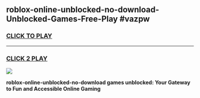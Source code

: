 
## roblox-online-unblocked-no-download-Unblocked-Games-Free-Play #vazpw
<h3>
<a href="https://us.freeplayer.one?title=roblox-online-unblocked-no-download&ref=9M">CLICK TO PLAY</a></h3>
<hr>

<h3>
<a href="https://us.freeplayer.one?title=roblox-online-unblocked-no-download&ref=9M">CLICK 2 PLAY</a>
  
</h3>

<a href="https://us.freeplayer.one?title=roblox-online-unblocked-no-download&ref=9M"><img src="https://clearcache.store/games.png"></a>


**roblox-online-unblocked-no-download games unblocked: Your Gateway to Fun and Accessible Online Gaming**
